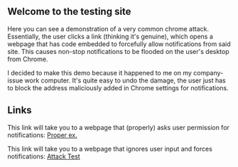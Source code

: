 ## Welcome to the testing site


Here you can see a demonstration of a very common chrome attack. Essentially, the user clicks a link (thinking it's genuine), which opens a webpage that has code embedded to forcefully allow notifications from said site. This causes non-stop notifications to be flooded on the user's desktop from Chrome. 


I decided to make this demo because it happened to me on my company-issue work computer. It's quite easy to undo the damage, the user just has to block the address maliciously added in Chrome settings for notifications. 



## Links

This link will take you to a webpage that (properly) asks user permission for notifications: <a href="proper-test.html" title="Proper Test">Proper ex.</a>

This link will take you to a webpage that ignores user input and forces notifications: <a href="attack-test.html" title="Attack Test">Attack Test</a>
